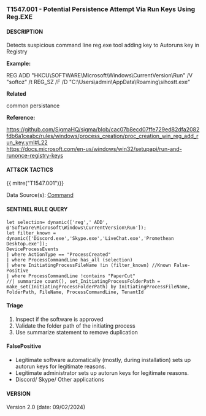 ### T1547.001 - Potential Persistence Attempt Via Run Keys Using Reg.EXE

#### DESCRIPTION

Detects suspicious command line reg.exe tool adding key to Autoruns key in Registry

**Example:**

REG  ADD "HKCU\\SOFTWARE\\Microsoft\\Windows\\CurrentVersion\\Run" /V "softoz" /t REG_SZ /F /D "C:\\Users\\admin\\AppData\\Roaming\\sihostt.exe"

**Related**

common persistance

**Reference:**

https://github.com/SigmaHQ/sigma/blob/cac07b8ecd07ffe729ed82dfa2082fdb6a1ceabc/rules/windows/process_creation/proc_creation_win_reg_add_run_key.yml#L22 <br>
https://docs.microsoft.com/en-us/windows/win32/setupapi/run-and-runonce-registry-keys <br>

#### ATT&CK TACTICS

{{ mitre("T1547.001")}}

Data Source(s): [Command](https://attack.mitre.org/datasources/DS0017/)

#### SENTINEL RULE QUERY

```
let selection= dynamic(['reg',' ADD', @'Software\Microsoft\Windows\CurrentVersion\Run']);
let filter_known = dynamic(['Discord.exe','Skype.exe','LiveChat.exe','Promethean Desktop.exe']);
DeviceProcessEvents
| where ActionType == "ProcessCreated"
| where ProcessCommandLine has_all (selection)
| where InitiatingProcessFileName !in (filter_known) //Known False-Positive
| where ProcessCommandLine !contains "PaperCut"
//| summarize count(), set_InitiatingProcessFolderPath = make_set(InitiatingProcessFolderPath) by InitiatingProcessFileName, FolderPath, FileName, ProcessCommandLine, TenantId
```

#### Triage

1. Inspect if the software is approved
1. Validate the folder path of the initiating process
1. Use summarize statement to remove duplication

#### FalsePositive

- Legitimate software automatically (mostly, during installation) sets up autorun keys for legitimate reasons.
- Legitimate administrator sets up autorun keys for legitimate reasons.
- Discord/ Skype/ Other applications

#### VERSION

Version 2.0 (date: 09/02/2024)
